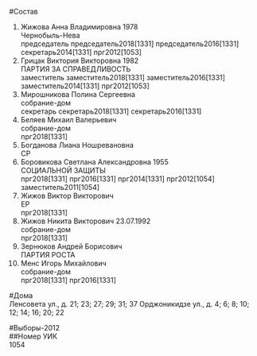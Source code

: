 #Состав  
1. Жижова Анна Владимировна 1978  
    Чернобыль-Нева  
    председатель председатель2018[1331] председатель2016[1331] секретарь2014[1331] прг2012[1053]  
2. Грицак Виктория Викторовна 1982  
    ПАРТИЯ ЗА СПРАВЕДЛИВОСТЬ  
    заместитель заместитель2018[1331] заместитель2016[1331] заместитель2014[1331] прг2012[1053]  
3. Мирошникова Полина Сергеевна  
    собрание-дом  
    секретарь секретарь2018[1331] секретарь2016[1331]  
4. Беляев Михаил Валерьевич  
    собрание-дом  
    прг2018[1331]  
5. Богданова Лиана Ношревановна  
    СР  
6. Боровикова Светлана Александровна 1955  
    СОЦИАЛЬНОЙ ЗАЩИТЫ  
    прг2018[1331] прг2016[1331] прг2014[1331] прг2012[1054] заместитель2011[1054]  
7. Жижов Виктор Викторович  
    ЕР  
    прг2018[1331]  
8. Жижов Никита Викторович 23.07.1992  
    собрание-дом  
    прг2018[1331]  
9. Зернюков Андрей Борисович  
    ПАРТИЯ РОСТА  
10. Менс Игорь Михайлович  
    собрание-дом  
    прг2018[1331] прг2016[1331]  
  
#Дома  
Ленсовета ул., д. 21; 23; 27; 29; 31; 37 Орджоникидзе ул., д. 4; 6; 8; 10; 12; 14; 16; 20; 22  
  
#Выборы-2012  
##Номер УИК  
1054  

